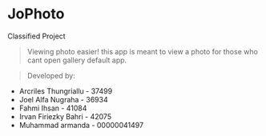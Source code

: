 # JoPhoto
Classified Project


> Viewing photo easier!
this app is meant to view a photo for those who cant open gallery default app.

> Developed by:

- Arcriles Thungriallu - 37499
- Joel Alfa Nugraha - 36934
- Fahmi Ihsan - 41084
- Irvan Firiezky Bahri - 42075
- Muhammad armanda - 00000041497
